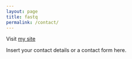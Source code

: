 ```yaml
---
layout: page
title: fastq
permalink: /contact/
---
```


Visit [my site](https://bool.netlify.com)

Insert your contact details or a contact form here.

